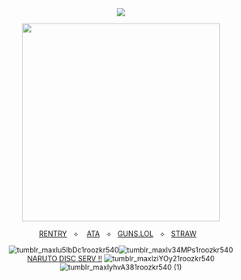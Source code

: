 <div align="center">


![](https://komarev.com/ghpvc/?username=OBITO-UCHlHA&color=745075&label=🍥&style=plastic)


<p align="center"> <img width="390" src="https://github.com/user-attachments/assets/3ec096f5-7cbf-4530-9d41-d96489842e85"/>



[RENTRY](https://rentry.co/obitouchiha)ㅤ⟡
ㅤ[ATA](https://obito.atabook.org/)ㅤ⟡ㅤ[GUNS.LOL](https://guns.lol/derealization)ㅤ⟡ㅤ[STRAW](https://obiito.straw.page/)ㅤ

![tumblr_maxlu5IbDc1roozkr540](https://github.com/user-attachments/assets/366869f4-32f4-434b-8c0e-c191e20cc441)![tumblr_maxlv34MPs1roozkr540](https://github.com/user-attachments/assets/af9f9614-be77-427a-b13b-e5f59662667e)
[NARUTO DISC SERV !!](https://discord.gg/Py4p4RvDqH) ![tumblr_maxlziYOy21roozkr540](https://github.com/user-attachments/assets/522f7249-d5e7-440b-bea6-56e26f0d7a93)![tumblr_maxlyhvA381roozkr540 (1)](https://github.com/user-attachments/assets/d246e3bc-a4ca-447e-a16f-d491cf598d1e)




